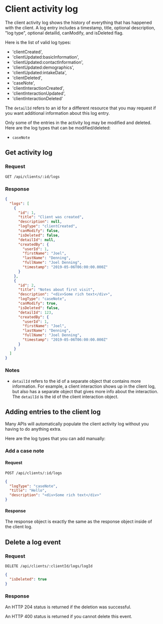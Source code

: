# Client activity log

The client activity log shows the history of everything that has happened with the client.
A log entry includes a timestamp, title, optional description, "log type", optional
detailId, canModify, and isDeleted flag.

Here is the list of valid log types:

- 'clientCreated',
- 'clientUpdated:basicInformation',
- 'clientUpdated:contactInformation',
- 'clientUpdated:demographics',
- 'clientUpdated:intakeData',
- 'clientDeleted',
- 'caseNote',
- 'clientInteractionCreated',
- 'clientInteractionUpdated',
- 'clientInteractionDeleted'

The `detailId` refers to an id for a different resource that you may request if you
want additional information about this log entry.

Only some of the entries in the activity log may be modified and deleted. Here are
the log types that can be modified/deleted:

- `caseNote`

## Get activity log

### Request

```http
GET /api/clients/:id/logs
```

### Response

```json
{
  "logs": [
    {
      "id": 1,
      "title": "Client was created",
      "description": null,
      "logType": "clientCreated",
      "canModify": false,
      "isDeleted": false,
      "detailId": null,
      "createdBy": {
        "userId": 1,
        "firstName": "Joel",
        "lastName": "Denning",
        "fullName": "Joel Denning",
        "timestamp": "2019-05-06T06:00:00.000Z"
      }
    },
    {
      "id": 2,
      "title": "Notes about first visit",
      "description": "<div>Some rich text</div>",
      "logType": "caseNote",
      "canModify": true,
      "isDeleted": false,
      "detailId": 123,
      "createdBy": {
        "userId": 1,
        "firstName": "Joel",
        "lastName": "Denning",
        "fullName": "Joel Denning",
        "timestamp": "2019-05-06T06:00:00.000Z"
      }
    }
  ]
}
```

### Notes

- `detailId` refers to the id of a separate object that contains more information. For example,
  a client interaction shows up in the client log, but also has a separate object that gives more
  info about the interaction. The `detailId` is the id of the client interaction object.

## Adding entries to the client log

Many APIs will automatically populate the client activity log without you
having to do anything extra.

Here are the log types that you can add manually:

### Add a case note

#### Request

```http
POST /api/clients/:id/logs
```

```json
{
  "logType": "caseNote",
  "title": "Hello",
  "description": "<div>Some rich text</div>"
}
```

#### Response

The response object is exactly the same as the response object inside of the client log.

## Delete a log event

### Request

```http
DELETE /api/clients/:clientId/logs/logId
```

```json
{
  "isDeleted": true
}
```

### Response

An HTTP 204 status is returned if the deletion was successful.

An HTTP 400 status is returned if you cannot delete this event.
